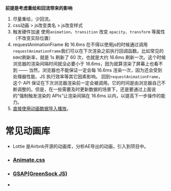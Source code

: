 **前提是考虑重绘和回流带来的影响**

1. 尽量重绘，少回流。
2. css动画 > js改变类名 > js改变样式
3. 触发硬件加速
	使用`animation`、`transition` 改变 `opacity`、`transform` 等属性（不改变实际位置）
4. requestAnimationFrame 和 16.6ms
	在不得以使用js的时候通过调用`requestAnimationFrame`我们可以在下次渲染之前执行回调函数。比如常见的`60HZ`刷新率，就是 1s 刷新了 60 次，也就是大约 16.6ms 刷新一次。这个时候浏览器的渲染间隔时间就没必要小于 16.6ms，因为就算渲染了屏幕上也看不到 —— 当然，浏览器也不能保证一定会每 16.6ms 渲染一次，因为还会受到处理器性能、JS 执行效率等其它因素影响。
	回到`requestAnimationFrame`，这个 API 保证在下次浏览器渲染前一定会被调用。它的时间是由浏览器自己不断调整的。但是，在一些需要及时更新数据的场景下，还是要通过上面说的“强制触发渲染的 APIs”让渲染间隔在 16.6ms 以内，以提高下一步操作的能力。
5. [直接使用动画数据导入播放](https://www.infoq.cn/article/gGjCo22zsWCDCXgjUQ92?utm_source=related_read_bottom&utm_medium=article)。

# 常见动画库
- Lottie 是Airbnb开源的动画库，分析AE导出的动画，引入到项目中。
- ### [Animate.css](https://link.juejin.cn/?target=https%3A%2F%2Fdaneden.github.io%2Fanimate.css%2F "https://daneden.github.io/animate.css/")
- ### [GSAP(GreenSock JS)](https://link.juejin.cn/?target=https%3A%2F%2Fgreensock.com%2Fgsap "https://greensock.com/gsap")
- 